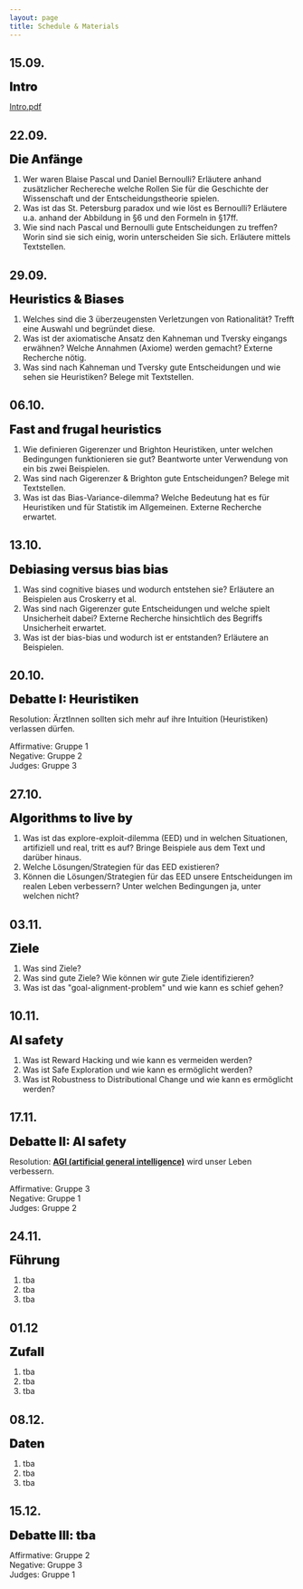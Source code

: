 ```yaml
---
layout: page
title: Schedule & Materials
---
```


<link rel="stylesheet" href="https://cdnjs.cloudflare.com/ajax/libs/font-awesome/4.7.0/css/font-awesome.min.css">

<style>
e {
  font-size: 1.5em;
  font-weight: 900;
}
</style>

## 15.09.

<e>Intro</e>

<a href="https://dwulff.github.io/Rationality_2020Autumn/assets/key/Intro.pdf">Intro.pdf</a>

## 22.09.

<e>Die Anfänge</e>

1. Wer waren Blaise Pascal und Daniel Bernoulli? Erläutere anhand zusätzlicher Rechereche welche Rollen Sie für die Geschichte der Wissenschaft und der Entscheidungstheorie spielen.
2. Was ist das St. Petersburg paradox und wie löst es Bernoulli? Erläutere u.a. anhand der Abbildung in §6 und den Formeln in §17ff.
3. Wie sind nach Pascal und Bernoulli gute Entscheidungen zu treffen? Worin sind sie sich einig, worin unterscheiden Sie sich. Erläutere mittels Textstellen.  

## 29.09.

<e>Heuristics & Biases</e>

1. Welches sind die 3 überzeugensten Verletzungen von Rationalität? Trefft eine Auswahl und begründet diese. <a href="https://dwulff.github.io/Rationality_2020Autumn/assets/pres/kt/Gruppe1.pdf"><i class="fas fa-file"></i></a>
2. Was ist der axiomatische Ansatz den Kahneman und Tversky eingangs erwähnen? Welche Annahmen (Axiome) werden gemacht? Externe Recherche nötig. <a href="https://dwulff.github.io/Rationality_2020Autumn/assets/pres/kt/Gruppe2.pdf"><i class="fas fa-file"></i></a>
3. Was sind nach Kahneman und Tversky gute Entscheidungen und wie sehen sie Heuristiken? Belege mit Textstellen. <a href="https://dwulff.github.io/Rationality_2020Autumn/assets/pres/kt/Gruppe3.pdf"><i class="fas fa-file"></i></a>

## 06.10.

<e>Fast and frugal heuristics</e>


1. Wie definieren Gigerenzer und Brighton Heuristiken, unter welchen Bedingungen funktionieren sie gut? Beantworte unter Verwendung von ein bis zwei Beispielen.
2. Was sind nach Gigerenzer & Brighton gute Entscheidungen? Belege mit Textstellen.  
3. Was ist das Bias-Variance-dilemma? Welche Bedeutung hat es für Heuristiken und für Statistik im Allgemeinen. Externe Recherche erwartet.

## 13.10.

<e>Debiasing versus bias bias</e>

1. Was sind cognitive biases und wodurch entstehen sie? Erläutere an Beispielen aus Croskerry et al.
2. Was sind nach Gigerenzer gute Entscheidungen und welche spielt Unsicherheit dabei? Externe Recherche hinsichtlich des Begriffs Unsicherheit erwartet.
3. Was ist der bias-bias und wodurch ist er entstanden? Erläutere an Beispielen.

## 20.10.

<e>Debatte I: Heuristiken</e>

Resolution: ÄrztInnen sollten sich mehr auf ihre Intuition (Heuristiken) verlassen dürfen.<br>

Affirmative: Gruppe 1<br>
Negative: Gruppe 2<br>
Judges: Gruppe 3

## 27.10.

<e>Algorithms to live by</e>

1. Was ist das explore-exploit-dilemma (EED) und in welchen Situationen, artifiziell und real, tritt es auf? Bringe Beispiele aus dem Text und darüber hinaus.  
2. Welche Lösungen/Strategien für das EED existieren?
3. Können die Lösungen/Strategien für das EED unsere Entscheidungen im realen Leben verbessern? Unter welchen Bedingungen ja, unter welchen nicht?

## 03.11.

<e>Ziele</e>

1. Was sind Ziele?
2. Was sind gute Ziele? Wie können wir gute Ziele identifizieren?
3. Was ist das "goal-alignment-problem" und wie kann es schief gehen?

## 10.11.

<e>AI safety</e>

1. Was ist Reward Hacking und wie kann es vermeiden werden?
2. Was ist Safe Exploration und wie kann es ermöglicht werden?
3. Was ist Robustness to Distributional Change und wie kann es ermöglicht werden?

## 17.11.

<e>Debatte II: AI safety</e>

Resolution: <a href="https://content.sciendo.com/configurable/contentpage/journals$002fjagi$002f5$002f1$002farticle-p1.xml"><b>AGI (artificial general intelligence)</b></a> wird unser Leben verbessern.<br>

Affirmative: Gruppe 3<br>
Negative: Gruppe 1<br>
Judges: Gruppe 2

## 24.11.

<e>Führung</e>

1. tba
2. tba
3. tba

## 01.12

<e>Zufall</e>

1. tba
2. tba
3. tba

## 08.12.

<e>Daten</e>

1. tba
2. tba
3. tba

## 15.12.

<e>Debatte III: tba</e>

Affirmative: Gruppe 2<br>
Negative: Gruppe 3<br>
Judges: Gruppe 1
